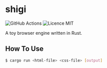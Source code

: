 # shigi
<p>
  <img src="https://img.shields.io/github/workflow/status/arata-nvm/shigi/Rust?style=for-the-badge" alt="GitHub Actions">
  <img src="https://img.shields.io/github/license/arata-nvm/shigi?style=for-the-badge" alt="Licence MIT">
</p>

A toy browser engine written in Rust.

## How To Use

```bash
$ cargo run <html-file> <css-file> [output]
```
